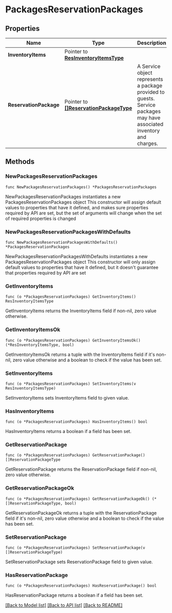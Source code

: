 # PackagesReservationPackages

## Properties

Name | Type | Description | Notes
------------ | ------------- | ------------- | -------------
**InventoryItems** | Pointer to [**ResInventoryItemsType**](ResInventoryItemsType.md) |  | [optional] 
**ReservationPackage** | Pointer to [**[]ReservationPackageType**](ReservationPackageType.md) | A Service object represents a package provided to guests. Service packages may have associated inventory and charges. | [optional] 

## Methods

### NewPackagesReservationPackages

`func NewPackagesReservationPackages() *PackagesReservationPackages`

NewPackagesReservationPackages instantiates a new PackagesReservationPackages object
This constructor will assign default values to properties that have it defined,
and makes sure properties required by API are set, but the set of arguments
will change when the set of required properties is changed

### NewPackagesReservationPackagesWithDefaults

`func NewPackagesReservationPackagesWithDefaults() *PackagesReservationPackages`

NewPackagesReservationPackagesWithDefaults instantiates a new PackagesReservationPackages object
This constructor will only assign default values to properties that have it defined,
but it doesn't guarantee that properties required by API are set

### GetInventoryItems

`func (o *PackagesReservationPackages) GetInventoryItems() ResInventoryItemsType`

GetInventoryItems returns the InventoryItems field if non-nil, zero value otherwise.

### GetInventoryItemsOk

`func (o *PackagesReservationPackages) GetInventoryItemsOk() (*ResInventoryItemsType, bool)`

GetInventoryItemsOk returns a tuple with the InventoryItems field if it's non-nil, zero value otherwise
and a boolean to check if the value has been set.

### SetInventoryItems

`func (o *PackagesReservationPackages) SetInventoryItems(v ResInventoryItemsType)`

SetInventoryItems sets InventoryItems field to given value.

### HasInventoryItems

`func (o *PackagesReservationPackages) HasInventoryItems() bool`

HasInventoryItems returns a boolean if a field has been set.

### GetReservationPackage

`func (o *PackagesReservationPackages) GetReservationPackage() []ReservationPackageType`

GetReservationPackage returns the ReservationPackage field if non-nil, zero value otherwise.

### GetReservationPackageOk

`func (o *PackagesReservationPackages) GetReservationPackageOk() (*[]ReservationPackageType, bool)`

GetReservationPackageOk returns a tuple with the ReservationPackage field if it's non-nil, zero value otherwise
and a boolean to check if the value has been set.

### SetReservationPackage

`func (o *PackagesReservationPackages) SetReservationPackage(v []ReservationPackageType)`

SetReservationPackage sets ReservationPackage field to given value.

### HasReservationPackage

`func (o *PackagesReservationPackages) HasReservationPackage() bool`

HasReservationPackage returns a boolean if a field has been set.


[[Back to Model list]](../README.md#documentation-for-models) [[Back to API list]](../README.md#documentation-for-api-endpoints) [[Back to README]](../README.md)


